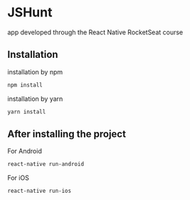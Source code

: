 # JSHunt 


app developed through the React Native RocketSeat course

## Installation

installation by npm

```bash
npm install
```

installation by yarn

```bash
yarn install
```


## After installing the project

For Android
```bash
react-native run-android
```
For iOS
```bash
react-native run-ios
```
